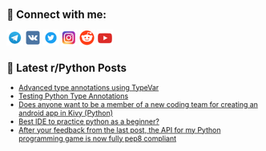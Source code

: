 ## 🔎 Connect with me:
[<img src="https://github.com/bullbesh/bullbesh/blob/main/images/Telegram.png" width="32" height="32" />](https://t.me/bullbesh)
[<img src="https://github.com/bullbesh/bullbesh/blob/main/images/VK.png" width="32" height="32" />](https://vk.com/bullbesh)
[<img src="https://github.com/bullbesh/bullbesh/blob/main/images/Twitter.png" width="32" height="32" />](https://twitter.com/bullbesh1)
[<img src="https://github.com/bullbesh/bullbesh/blob/main/images/Instagram.png" width="32" height="32" />](https://www.instagram.com/bullbesh)
[<img src="https://github.com/bullbesh/bullbesh/blob/main/images/Reddit.png" width="32" height="32" />](https://www.reddit.com/user/bullbesh)
[<img src="https://github.com/bullbesh/bullbesh/blob/main/images/YouTube.png" width="32" height="32" />](https://www.youtube.com/channel/UCtfjRs6uzgq5mfm8S06WTcg)

## 📕 Latest r/Python Posts
<!-- BLOG-POST-LIST:START -->
- [Advanced type annotations using TypeVar](https://www.reddit.com/r/Python/comments/105yjcx/advanced_type_annotations_using_typevar/)
- [Testing Python Type Annotations](https://www.reddit.com/r/Python/comments/105yblz/testing_python_type_annotations/)
- [Does anyone want to be a member of a new coding team for creating an android app in Kivy &lpar;Python&rpar;](https://www.reddit.com/r/Python/comments/105wavn/does_anyone_want_to_be_a_member_of_a_new_coding/)
- [Best IDE to practice python as a beginner?](https://www.reddit.com/r/Python/comments/105tp9e/best_ide_to_practice_python_as_a_beginner/)
- [After your feedback from the last post, the API for my Python programming game is now fully pep8 compliant](https://www.reddit.com/r/Python/comments/105qscb/after_your_feedback_from_the_last_post_the_api/)
<!-- BLOG-POST-LIST:END -->
